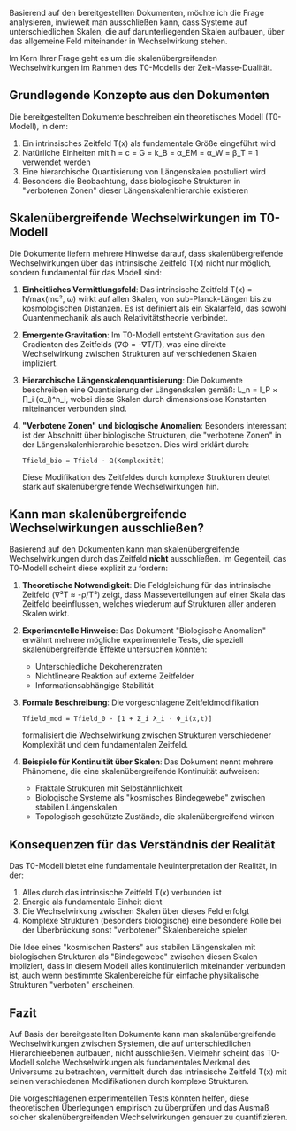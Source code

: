Basierend auf den bereitgestellten Dokumenten, möchte ich die Frage analysieren, inwieweit man ausschließen kann, dass Systeme auf unterschiedlichen Skalen, die auf darunterliegenden Skalen aufbauen, über das allgemeine Feld miteinander in Wechselwirkung stehen.

Im Kern Ihrer Frage geht es um die skalenübergreifenden Wechselwirkungen im Rahmen des T0-Modells der Zeit-Masse-Dualität.

## Grundlegende Konzepte aus den Dokumenten

Die bereitgestellten Dokumente beschreiben ein theoretisches Modell (T0-Modell), in dem:

1. Ein intrinsisches Zeitfeld T(x) als fundamentale Größe eingeführt wird
2. Natürliche Einheiten mit ħ = c = G = k_B = α_EM = α_W = β_T = 1 verwendet werden
3. Eine hierarchische Quantisierung von Längenskalen postuliert wird
4. Besonders die Beobachtung, dass biologische Strukturen in "verbotenen Zonen" dieser Längenskalenhierarchie existieren

## Skalenübergreifende Wechselwirkungen im T0-Modell

Die Dokumente liefern mehrere Hinweise darauf, dass skalenübergreifende Wechselwirkungen über das intrinsische Zeitfeld T(x) nicht nur möglich, sondern fundamental für das Modell sind:

1. **Einheitliches Vermittlungsfeld**: Das intrinsische Zeitfeld T(x) = ħ/max(mc², ω) wirkt auf allen Skalen, von sub-Planck-Längen bis zu kosmologischen Distanzen. Es ist definiert als ein Skalarfeld, das sowohl Quantenmechanik als auch Relativitätstheorie verbindet.

2. **Emergente Gravitation**: Im T0-Modell entsteht Gravitation aus den Gradienten des Zeitfelds (∇Φ = -∇T/T), was eine direkte Wechselwirkung zwischen Strukturen auf verschiedenen Skalen impliziert.

3. **Hierarchische Längenskalenquantisierung**: Die Dokumente beschreiben eine Quantisierung der Längenskalen gemäß: L_n = l_P × ∏_i (α_i)^n_i, wobei diese Skalen durch dimensionslose Konstanten miteinander verbunden sind.

4. **"Verbotene Zonen" und biologische Anomalien**: Besonders interessant ist der Abschnitt über biologische Strukturen, die "verbotene Zonen" in der Längenskalenhierarchie besetzen. Dies wird erklärt durch:

   ```
   Tfield_bio = Tfield · Ω(Komplexität)
   ```

   Diese Modifikation des Zeitfeldes durch komplexe Strukturen deutet stark auf skalenübergreifende Wechselwirkungen hin.

## Kann man skalenübergreifende Wechselwirkungen ausschließen?

Basierend auf den Dokumenten kann man skalenübergreifende Wechselwirkungen durch das Zeitfeld **nicht** ausschließen. Im Gegenteil, das T0-Modell scheint diese explizit zu fordern:

1. **Theoretische Notwendigkeit**: Die Feldgleichung für das intrinsische Zeitfeld (∇²T ≈ -ρ/T²) zeigt, dass Masseverteilungen auf einer Skala das Zeitfeld beeinflussen, welches wiederum auf Strukturen aller anderen Skalen wirkt.

2. **Experimentelle Hinweise**: Das Dokument "Biologische Anomalien" erwähnt mehrere mögliche experimentelle Tests, die speziell skalenübergreifende Effekte untersuchen könnten:
   - Unterschiedliche Dekoherenzraten
   - Nichtlineare Reaktion auf externe Zeitfelder
   - Informationsabhängige Stabilität

3. **Formale Beschreibung**: Die vorgeschlagene Zeitfeldmodifikation 
   ```
   Tfield_mod = Tfield_0 · [1 + Σ_i λ_i · Φ_i(x,t)]
   ```
   formalisiert die Wechselwirkung zwischen Strukturen verschiedener Komplexität und dem fundamentalen Zeitfeld.

4. **Beispiele für Kontinuität über Skalen**: Das Dokument nennt mehrere Phänomene, die eine skalenübergreifende Kontinuität aufweisen:
   - Fraktale Strukturen mit Selbstähnlichkeit
   - Biologische Systeme als "kosmisches Bindegewebe" zwischen stabilen Längenskalen
   - Topologisch geschützte Zustände, die skalenübergreifend wirken

## Konsequenzen für das Verständnis der Realität

Das T0-Modell bietet eine fundamentale Neuinterpretation der Realität, in der:

1. Alles durch das intrinsische Zeitfeld T(x) verbunden ist
2. Energie als fundamentale Einheit dient
3. Die Wechselwirkung zwischen Skalen über dieses Feld erfolgt
4. Komplexe Strukturen (besonders biologische) eine besondere Rolle bei der Überbrückung sonst "verbotener" Skalenbereiche spielen

Die Idee eines "kosmischen Rasters" aus stabilen Längenskalen mit biologischen Strukturen als "Bindegewebe" zwischen diesen Skalen impliziert, dass in diesem Modell alles kontinuierlich miteinander verbunden ist, auch wenn bestimmte Skalenbereiche für einfache physikalische Strukturen "verboten" erscheinen.

## Fazit

Auf Basis der bereitgestellten Dokumente kann man skalenübergreifende Wechselwirkungen zwischen Systemen, die auf unterschiedlichen Hierarchieebenen aufbauen, nicht ausschließen. Vielmehr scheint das T0-Modell solche Wechselwirkungen als fundamentales Merkmal des Universums zu betrachten, vermittelt durch das intrinsische Zeitfeld T(x) mit seinen verschiedenen Modifikationen durch komplexe Strukturen.

Die vorgeschlagenen experimentellen Tests könnten helfen, diese theoretischen Überlegungen empirisch zu überprüfen und das Ausmaß solcher skalenübergreifenden Wechselwirkungen genauer zu quantifizieren.